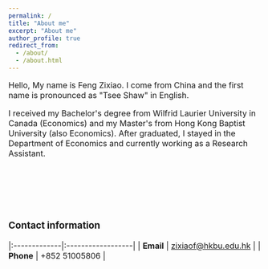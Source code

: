 ```yaml
---
permalink: /
title: "About me"
excerpt: "About me"
author_profile: true
redirect_from: 
  - /about/
  - /about.html
---
```


<font size="3.5">

Hello, My name is Feng Zixiao. I come from China and the first name is pronounced as "Tsee Shaw" in English. <br>

I received my Bachelor's degree from Wilfrid Laurier University in Canada (Economics) and my Master's from Hong Kong Baptist University (also Economics). After graduated, I stayed in the Department of Economics and currently working as a Research Assistant.

<br/><br/> 
<br/><br/> 

### Contact information <br>

|:-------------|:------------------|
| **Email**    | <zixiaof@hkbu.edu.hk>   | 
| **Phone**    | +852 51005806  | 

  </font>
